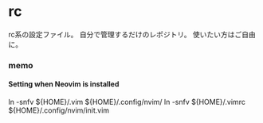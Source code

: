 # rc
rc系の設定ファイル。
自分で管理するだけのレポジトリ。
使いたい方はご自由に。

### memo
#### Setting when Neovim is installed 
ln -snfv ${HOME}/.vim ${HOME}/.config/nvim/
ln -snfv ${HOME}/.vimrc ${HOME}/.config/nvim/init.vim
